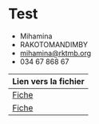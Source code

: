 # Test

- Mihamina
- RAKOTOMANDIMBY
- mihamina@rktmb.org
- 034 67 868 67


|Lien vers la fichier |
|---------------------|
|[Fiche](./MICHEL.md) |
|[Fiche](./FINOANA.md)|
